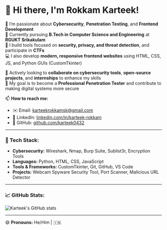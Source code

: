 # 👋 Hi there, I'm Rokkam Karteek!

👀 I’m passionate about **Cybersecurity**, **Penetration Testing**, and **Frontend Development**  
🌱 Currently pursuing **B.Tech in Computer Science and Engineering** at **RGUKT Srikakulam**  
🔐 I build tools focused on **security, privacy, and threat detection**, and participate in **CTFs**  
💻 I also develop **modern, responsive frontend websites** using HTML, CSS, JS, and Python GUIs (CustomTkinter)

💞️ Actively looking to **collaborate on cybersecurity tools**, **open-source projects**, and **internships** to enhance my skills  
🎯 My goal is to become a **Professional Penetration Tester** and contribute to making digital systems more secure

📫 **How to reach me:**
- ✉️ Email: karteekrokkamsk@gmail.com  
- 💼 LinkedIn: [linkedin.com/in/karteek-rokkam](https://www.linkedin.com/in/karteek-rokkam)  
- 🐙 GitHub: [github.com/karteek0432](https://github.com/karteek0432)  

---

### 🔧 Tech Stack:
- **Cybersecurity:** Wireshark, Nmap, Burp Suite, Sublist3r, Encryption Tools  
- **Languages:** Python, HTML, CSS, JavaScript  
- **Tools & Frameworks:** CustomTkinter, Git, GitHub, VS Code  
- **Projects:** Webcam Spyware Security Tool, Port Scanner, Malicious URL Detector

---

### 📈 GitHub Stats:
![Karteek's GitHub stats](https://github-readme-stats.vercel.app/api?username=karteek0432&show_icons=true&theme=radical)

---

😄 **Pronouns:** He/Him | 🇮🇳  
